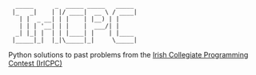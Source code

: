 ```text
  _____      _  _____ _____   _____
 |_   _|    | |/ ____|  __ \ / ____|
   | |  _ __| | |    | |__) | |
   | | | '__| | |    |  ___/| |
  _| |_| |  | | |____| |    | |____
 |_____|_|  |_|\_____|_|     \_____|
```

Python solutions to past problems from the
[Irish Collegiate Programming Contest (IrlCPC)](https://acm.ucc.ie/)
